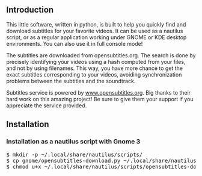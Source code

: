 ## Introduction

This little software, written in python, is built to help you quickly find and download subtitles for your favorite videos. It can be used as a nautilus script, or as a regular application working under GNOME or KDE desktop environments. You can also use it in full console mode!

The subtitles are downloaded from opensubtitles.org. The search is done by precisely identifying your videos using a hash computed from your files, and not by using filenames. This way, you have more chance to get the exact subtitles corresponding to your videos, avoiding synchronization problems between the subtitles and the soundtrack.

Subtitles service is powered by www.opensubtitles.org. Big thanks to their hard work on this amazing project! Be sure to give them your support if you appreciate the service provided.

## Installation

### Installation as a nautilus script with Gnome 3

<pre>
$ mkdir -p ~/.local/share/nautilus/scripts/
$ cp gnome/opensubtitles-download.py ~/.local/share/nautilus/scripts/opensubtitles-download.py
$ chmod u+x ~/.local/share/nautilus/scripts/opensubtitles-download.py
</pre>
